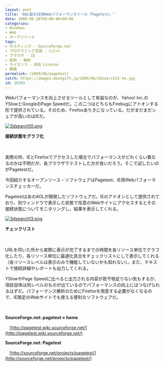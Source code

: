 ```yaml
---
layout: post
title: "AOL製のIE用Webパフォーマンスツール「Pagetest」"
date: 2009-06-28T09:00:00+09:00
categories:
- Windows
- Web
- オープンソース
tags: 
- ホスティング - SourceForge.net
- プログラミング言語 - C/C++
- ブラウザ - IE
- 技術 - 解析
- ライセンス - BSD License
- 開発
permalink: /2009/06/pagetest/
catch: https://images.moongift.jp/2009/06/3dsearch13-tm.jpg
id: 16393
---
```

Webパフォーマンスを向上させるツールとして有益なのが、Yahoo! Inc.のYSlowとGoogleのPage Speedだ。この二つはどちらもFirebugにアドオンする形で提供されている。そのため、Firefoxありきになっている。だがまだまだシェアが高いのはIEだ。

  

[![3dsearch10.png](https://images.moongift.jp/2009/06/3dsearch10-tm1.jpg)](https://images.moongift.jp/2009/06/3dsearch101.png)  
  
**接続状態をグラフ化**

  

　

  

実際の所、IEとFirefoxでアクセスした場合でパフォーマンスがどれくらい異なるのかは不明だが、各ブラウザでテストした方が良いだろう。そこで試したいのがPagetestだ。

  

今回紹介するオープンソース・ソフトウェアはPagetest、IE用Webパフォーマンスチェッカーだ。

  
<!--more-->

PagetestはあのAOLが開発したソフトウェアだ。IEのアドオンとして提供されており、別ウィンドウで表示した状態で任意のWebサイトにアクセスするとその接続状態についてモニタリングし、結果を表示してくれる。

  

[![3dsearch13.png](https://images.moongift.jp/2009/06/3dsearch13-tm.jpg)](https://images.moongift.jp/2009/06/3dsearch13.png)  
  
**チェックリスト**

  

　

  

URLを叩いた所から実際に表示が完了するまでの時間を各リソース単位でグラフ化したり、各リソース単位に最適化具合をチェックリストにして表示してくれる（各リソースレベルは表示のみで機能していないかも知れない）。また、テキストで接続詳細やレポートも出力してくれる。

  

YSlowやPage Speedに比べると出力される内容が若干物足りない気もするが、項目自体は同レベルのものが出ているのでパフォーマンスの向上にはつなげられるはずだ。パフォーマンス解析のためにFirefoxを用意する必要がなくなるので、IE限定のWebサイトでも使える便利なソフトウェアだ。

  

　

  

**SourceForge.net: pagetest » home**  
  
　[http://pagetest.wiki.sourceforge.net/](http://pagetest.wiki.sourceforge.net/)

  

**SourceForge.net: Pagetest**  
  
　[http://sourceforge.net/projects/pagetest/](http://sourceforge.net/projects/pagetest/)

  
